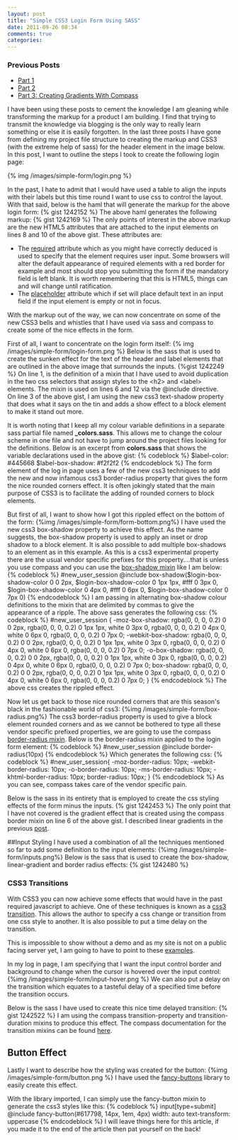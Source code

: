 ```yaml
---
layout: post
title: "Simple CSS3 Login Form Using SASS"
date: 2011-09-26 08:34
comments: true
categories: 
---
```

### Previous Posts
- [Part 1](/blog/2011/09/07/site-refresh-with-html5-and-sass---part-1/)
- [Part 2](/blog/2011/09/08/site-refresh-with-html5-and-sass---part-2/)
- [Part 3: Creating Gradients With Compass](/blog/2011/09/18/creating-gradients-with-compass-and-sass/)

I have been using these posts to cement the knowledge I am gleaning while transforming the markup for a product I am building.  I find that trying to transmit the knowledge via blogging is the only way to really learn something or else it is easily forgotten.  In the last three posts I have gone from defining my  project file structure to creating the markup and CSS3 (with the extreme help of sass) for the header element in the image below.  In this post, I want to outline the steps I took to create the following login page:

{% img /images/simple-form/login.png %}

In the past, I hate to admit that I would have used a table to align the inputs with their labels but this time round I want to use css to control the layout.  With that said, below is the haml that will generate the markup for the above login form:
{% gist 1242152 %}
The above haml generates the following markup:
{% gist 1242169 %}
The only points of interest in the above markup are the new HTML5 attributes that are attached to the input elements on lines 8 and 10 of the above gist.  These attributes are:

- The <a href="http://dev.w3.org/html5/spec-author-view/common-input-element-attributes.html#the-required-attribute" target="_blank">required</a> attribute which as you might have correctly deduced is used to specify that the element requires user input.  Some browsers will alter the default appearance of required elements with a red border for example and most should stop you submitting the form if the mandatory field is left blank.  It is worth remembering that this is HTML5, things can and will change until ratification.
- The <a href="http://dev.w3.org/html5/spec-author-view/common-input-element-attributes.html#the-placeholder-attribute" target="_blank">placeholder</a> attribute which if set will place default text in an input field if the input element is empty or not in focus.

With the markup out of the way, we can now concentrate on some of the new CSS3 bells and whistles that I have used via sass and compass to create some of the nice effects in the form.

First of all, I want to concentrate on the login form itself:
{% img /images/simple-form/login-form.png %}
Below is the sass that is used to create the sunken effect for the text of the header and label elements that are outlined in the above image that surrounds the inputs.
{%gist 1242249 %}
On line 1, is the definition of a mixin that I have used to avoid duplication in the two css selectors that assign styles to the &lt;h2&gt; and &lt;label&gt; elements.  The mixin is used on lines 6 and 12 via the @include directive.  
On line 3 of the above gist, I am using the new css3 text-shadow property that does what it says on the tin and adds a show effect to a block element to make it stand out more.

It is worth noting that I keep all my colour variable definitions in a separate sass partial file named **_colors.sass**.  This allows me to change the colour scheme in one file and not have to jump around the project files looking for the definitions.  Below is an excerpt from **colors.sass** that shows the variable declarations used in the above gist:
{% codeblock %}
$label-color: #445668
$label-box-shadow: #f2f2f2
{% endcodeblock %}
The form element of the log in page uses a few of the new css3 techniques to add the new and now infamous css3 border-radius property that gives the form the nice rounded corners effect.  It is often jokingly stated that the main purpose of CSS3 is to facilitate the adding of rounded corners to block elements.  

But first of all, I want to show how I got this rippled effect on the bottom of the form:
{%img /images/simple-form/form-bottom.png%}
I have used the new css3 box-shadow property to achieve this effect. As the name suggests, the box-shadow property is used to apply an inset or drop shadow to a block element.  It is also possible to add multiple box-shadows to an element as in this example.  As this is a css3 experimental property there are the usual vendor specific prefixes for this property....that is unless you use compass and you can use the <a href="http://compass-style.org/reference/compass/css3/box_shadow/" target="_blank">box-shadow mixin</a> like I am below:
{% codeblock %}
#new_user_session
  @include box-shadow($login-box-shadow-color 0 0 2px, $login-box-shadow-color 0 1px 1px, #fff 0 3px 0, $login-box-shadow-color 0 4px 0, #fff 0 6px 0, $login-box-shadow-color 0 7px 0)
{% endcodeblock %}
I am passing in alternating box-shadow colour definitions to the mixin that are delimited by commas to give the appearance of a ripple.  The above sass generates the following css:
{% codeblock %}
#new_user_session {
  -moz-box-shadow: rgba(0, 0, 0, 0.2) 0 0 2px, rgba(0, 0, 0, 0.2) 0 1px 1px, white 0 3px 0, rgba(0, 0, 0, 0.2) 0 4px 0, white 0 6px 0, rgba(0, 0, 0, 0.2) 0 7px 0;
  -webkit-box-shadow: rgba(0, 0, 0, 0.2) 0 0 2px, rgba(0, 0, 0, 0.2) 0 1px 1px, white 0 3px 0, rgba(0, 0, 0, 0.2) 0 4px 0, white 0 6px 0, rgba(0, 0, 0, 0.2) 0 7px 0;
  -o-box-shadow: rgba(0, 0, 0, 0.2) 0 0 2px, rgba(0, 0, 0, 0.2) 0 1px 1px, white 0 3px 0, rgba(0, 0, 0, 0.2) 0 4px 0, white 0 6px 0, rgba(0, 0, 0, 0.2) 0 7px 0;
  box-shadow: rgba(0, 0, 0, 0.2) 0 0 2px, rgba(0, 0, 0, 0.2) 0 1px 1px, white 0 3px 0, rgba(0, 0, 0, 0.2) 0 4px 0, white 0 6px 0, rgba(0, 0, 0, 0.2) 0 7px 0;
}
{% endcodeblock %}
The above css creates the rippled effect.

Now let us get back to those nice rounded corners that are this season's black in the fashionable world of css3:
{%img /images/simple-form/box-radius.png%}
The css3 border-radius property is used to give a block element rounded corners and as we cannot be bothered to type all these vendor specific prefixed properties, we are going to use the compass <a href="http://compass-style.org/reference/compass/css3/border_radius/">border-radius mixin</a>.
Below is the border-radius mixin applied to the login form element:
{% codeblock %}
#new_user_session
  @include border-radius(10px)
{% endcodeblock %}
Which generates the following css:
{% codeblock %}
#new_user_session{
-moz-border-radius: 10px;
-webkit-border-radius: 10px;
-o-border-radius: 10px;
-ms-border-radius: 10px;
-khtml-border-radius: 10px;
border-radius: 10px;
}
{% endcodeblock %}
As you can see, compass takes care of the vendor specific pain.

Below is the sass in its entirety that is employed to create the css styling effects of the form minus the inputs.
{% gist 1242453 %}
The only point that I have not covered is the gradient effect that is created using the compass border mixin on line 6 of the above gist.  I described linear gradients in the previous [post](/blog/2011/09/18/creating-gradients-with-compass-and-sass/).

##Input Styling
I have used a combination of all the techniques mentioned so far to add some definition to the input elements:
{%img /images/simple-form/inputs.png%}
Below is the sass that is used to create the box-shadow, linear-gradient and border radius effects:
{% gist 1242480 %}

### CSS3 Transitions 
With CSS3 you can now achieve some effects that would have in the past required javascript to achieve.  One of these techniques is known as a <a href="http://www.w3schools.com/css3/css3_transitions.asp" target="_blank">css3 transition</a>.  This allows the author to specify a css change or transition from one css style to another.  It is also possible to put a time delay on the transition.

This is impossible to show without a demo and as my site is not on a public facing server yet, I am going to have to point to these <a href="http://24ways.org/2009/going-nuts-with-css-transitions" target="_blank">examples</a>.

In my log in page, I am specifying that I want the input control border and background to change when the cursor is hovered over the input control:
{%img /images/simple-form/input-hover.png %}
We can also put a delay on the transition which equates to a tasteful delay of a specified time before the transition occurs.

Below is the sass I have used to create this nice time delayed transition:
{% gist 1242522 %}
I am using the compass transition-property and transition-duration mixins to produce this effect.  The compass documentation for the transition mixins can be found <a href="http://compass-style.org/examples/compass/css3/transition/">here</a>.

## Button Effect
Lastly I want to describe how the styling was created for the button:
{%img /images/simple-form/button.png %}
I have used the <a href="http://brandonmathis.com/projects/fancy-buttons/">fancy-buttons</a> library to easily create this effect.

With the library imported, I can simply use the fancy-button mixin to generate the css3 styles like this:
{% codeblock %}
input[type=submit]
  @include fancy-button(#617798, 14px, 1em, 4px)
  width: auto
  text-transform: uppercase
{% endcodeblock %}
I will leave things here for this article, if you made it to the end of the article then pat yourself on the back!